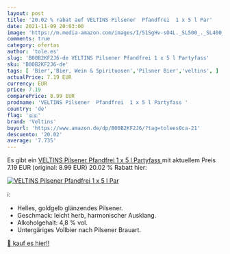 ```yaml
---
layout: post
title: '20.02 % rabat auf VELTINS Pilsener  Pfandfrei  1 x 5 l Par'
date: 2021-11-09 20:03:00
image: 'https://m.media-amazon.com/images/I/51SgHv-sO4L._SL500_._SL400_.jpg'
comments: true
category: ofertas
author: 'tole.es'
slug: 'B00B2KF2J6-de VELTINS Pilsener Pfandfrei 1 x 5 l Partyfass'
sku: 'B00B2KF2J6-de'
tags: [ 'Bier','Bier, Wein & Spirituosen','Pilsner Bier','veltins', ]
actualPrice: 7.19 EUR
currency: EUR
price: 7.19
comparePrice: 8.99 EUR
prodname: 'VELTINS Pilsener  Pfandfrei  1 x 5 l Partyfass '
country: 'de'
flag: '🇩🇪'
brand: 'Veltins'
buyurl: 'https://www.amazon.de/dp/B00B2KF2J6/?tag=tolees0ca-21'
descuento: '20.02'
average: '7.735'
---
```


Es gibt ein [VELTINS Pilsener  Pfandfrei  1 x 5 l Partyfass ](https://www.amazon.de/dp/B00B2KF2J6/?tag=tolees0ca-21) mit aktuellem Preis 7.19 EUR (original: 8.99 EUR) 20.02 % Rabatt hier:

[![VELTINS Pilsener  Pfandfrei  1 x 5 l Par](https://m.media-amazon.com/images/I/51SgHv-sO4L._SL500_._SL400_.jpg)](https://www.amazon.de/dp/B00B2KF2J6/?tag=tolees0ca-21)

ℹ️:

- Helles, goldgelb glänzendes Pilsener.
- Geschmack: leicht herb, harmonischer Ausklang.
- Alkoholgehalt: 4,8 % vol.
- Untergäriges Vollbier nach Pilsener Brauart.

[🛒 kauf es hier!!](https://www.amazon.de/dp/B00B2KF2J6/?tag=tolees0ca-21)
